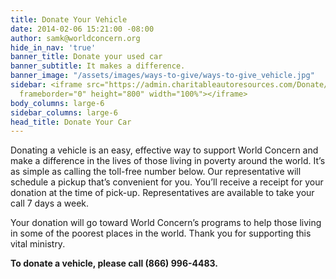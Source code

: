 ```yaml
---
title: Donate Your Vehicle
date: 2014-02-06 15:21:00 -08:00
author: samk@worldconcern.org
hide_in_nav: 'true'
banner_title: Donate your used car
banner_subtitle: It makes a difference.
banner_image: "/assets/images/ways-to-give/ways-to-give_vehicle.jpg"
sidebar: <iframe src="https://admin.charitableautoresources.com/Donate/CharityForm.aspx?CID=1482&CCD=WCCM"
  frameborder="0" height="800" width="100%"></iframe>
body_columns: large-6
sidebar_columns: large-6
head_title: Donate Your Car
---
```


Donating a vehicle is an easy, effective way to support World Concern and make a difference in the lives of those living in poverty around the world. It’s as simple as calling the toll-free number below. Our representative will schedule a pickup that’s convenient for you. You’ll receive a receipt for your donation at the time of pick-up. Representatives are available to take your call 7 days a week.

Your donation will go toward World Concern’s programs to help those living in some of the poorest places in the world. Thank you for supporting this vital ministry.

**To donate a vehicle, please call (866) 996-4483.**
